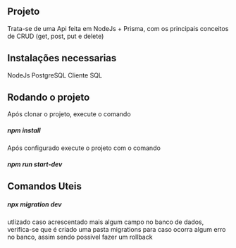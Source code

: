 ## Projeto

Trata-se de uma Api feita em NodeJs + Prisma, com os principais conceitos de CRUD (get, post, put e delete)

## Instalações necessarias

NodeJs
PostgreSQL
Cliente SQL

## Rodando o projeto

Após clonar o projeto, execute o comando <h5>npm install</h5>
Após configurado execute o projeto com o comando <h5>npm run start-dev</h5>

## Comandos Uteis

<h5>npx migration dev</h5> utlizado caso acrescentado mais algum campo no banco de dados, verifica-se que é criado uma pasta migrations para caso ocorra algum erro no banco, assim sendo possivel fazer um rollback
